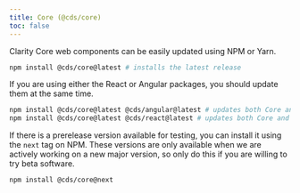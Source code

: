 ```yaml
---
title: Core (@cds/core)
toc: false
---
```


Clarity Core web components can be easily updated using NPM or Yarn.

```bash
npm install @cds/core@latest # installs the latest release
```

If you are using either the React or Angular packages, you should update them at the same time.

```bash
npm install @cds/core@latest @cds/angular@latest # updates both Core and Angular
npm install @cds/core@latest @cds/react@latest # updates both Core and React
```

If there is a prerelease version available for testing, you can install it using the `next` tag on NPM. These versions are only available when we are actively working on a new major version, so only do this if you are willing to try beta software.

```bash
npm install @cds/core@next
```
